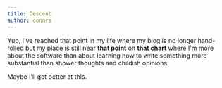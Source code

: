 ```yaml
---
title: Descent
author: connrs
---
```

Yup, I've reached that point in my life where my blog is no longer hand-rolled but my place
is still near **that point** on **that chart** where I'm more about the software than about
learning how to write something more substantial than shower thoughts and childish opinions.

Maybe I'll get better at this.
